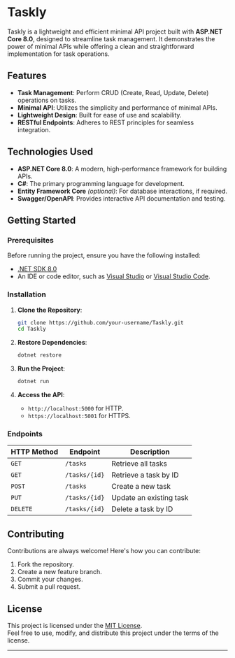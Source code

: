 # Taskly

Taskly is a lightweight and efficient minimal API project built with **ASP.NET Core 8.0**, designed to streamline task management. It demonstrates the power of minimal APIs while offering a clean and straightforward implementation for task operations.

## Features

- **Task Management**: Perform CRUD (Create, Read, Update, Delete) operations on tasks.
- **Minimal API**: Utilizes the simplicity and performance of minimal APIs.
- **Lightweight Design**: Built for ease of use and scalability.
- **RESTful Endpoints**: Adheres to REST principles for seamless integration.

## Technologies Used

- **ASP.NET Core 8.0**: A modern, high-performance framework for building APIs.
- **C#**: The primary programming language for development.
- **Entity Framework Core** *(optional)*: For database interactions, if required.
- **Swagger/OpenAPI**: Provides interactive API documentation and testing.

## Getting Started

### Prerequisites

Before running the project, ensure you have the following installed:

- [.NET SDK 8.0](https://dotnet.microsoft.com/download/dotnet/8.0)  
- An IDE or code editor, such as [Visual Studio](https://visualstudio.microsoft.com/) or [Visual Studio Code](https://code.visualstudio.com/).

### Installation

1. **Clone the Repository**:
    ```bash
    git clone https://github.com/your-username/Taskly.git
    cd Taskly
    ```

2. **Restore Dependencies**:
    ```bash
    dotnet restore
    ```

3. **Run the Project**:
    ```bash
    dotnet run
    ```

4. **Access the API**:
    - `http://localhost:5000` for HTTP.
    - `https://localhost:5001` for HTTPS.

### Endpoints

| HTTP Method | Endpoint         | Description                 |
|-------------|------------------|-----------------------------|
| `GET`       | `/tasks`         | Retrieve all tasks          |
| `GET`       | `/tasks/{id}`    | Retrieve a task by ID       |
| `POST`      | `/tasks`         | Create a new task           |
| `PUT`       | `/tasks/{id}`    | Update an existing task     |
| `DELETE`    | `/tasks/{id}`    | Delete a task by ID         |

## Contributing

Contributions are always welcome! Here's how you can contribute:

1. Fork the repository.
2. Create a new feature branch.
3. Commit your changes.
4. Submit a pull request.

## License

This project is licensed under the [MIT License](https://opensource.org/licenses/MIT).  
Feel free to use, modify, and distribute this project under the terms of the license.

---

